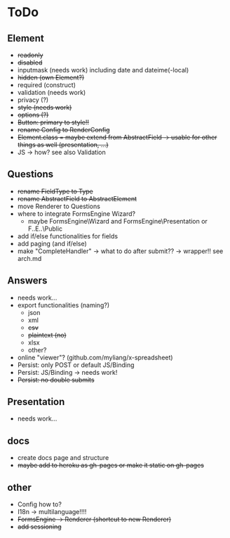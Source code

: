 # ToDo

## Element

* ~~readonly~~
* ~~disabled~~
* inputmask (needs work) including date and dateime(-local)
* ~~hidden (own Element?)~~
* required (construct)
* validation (needs work)
* privacy (?)
* ~~style (needs work)~~
* ~~options (?)~~
* ~~Button: primary to style!!~~
* ~~rename Config to RenderConfig~~
* ~~Element.class = maybe extend from AbstractField -> usable for other things as well (presentation, ...)~~
* JS -> how? see also Validation

## Questions

* ~~rename FieldType to Type~~
* ~~rename AbstractField to AbstractElement~~
* move Renderer to Questions
* where to integrate FormsEngine Wizard?
    * maybe FormsEngine\Wizard and FormsEngine\Presentation or F..E..\Public
* add if/else functionalities for fields
* add paging (and if/else)
* make "CompleteHandler" -> what to do after submit?? -> wrapper!! see arch.md

## Answers

* needs work...
* export functionalities (naming?)
    * json
    * xml
    * ~~csv~~
    * ~~plaintext (no)~~
    * xlsx
    * other?
* online "viewer"? (github.com/myliang/x-spreadsheet)
* Persist: only POST or default JS/Binding
* Persist: JS/Binding -> needs work!
* ~~Persist: no double submits~~

## Presentation

* needs work...

## docs

* create docs page and structure
* ~~maybe add to heroku as gh-pages or make it static on gh-pages~~

## other

* Config how to?
* I18n -> multilanguage!!!!
* ~~FormsEngine -> Renderer (shortcut to new Renderer)~~
* ~~add sessioning~~
